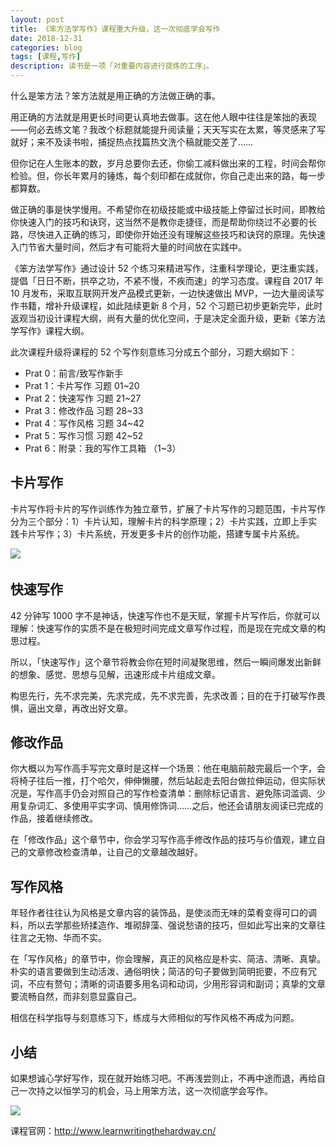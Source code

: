 ```yaml
---
layout: post
title: 《笨方法学写作》课程重大升级，这一次彻底学会写作
date: 2018-12-31
categories: blog
tags: [课程,写作]
description: 读书是一项「对重要内容进行提炼的工序」。
---
```


什么是笨方法？笨方法就是用正确的方法做正确的事。

用正确的方法就是用更长时间更认真地去做事。这在他人眼中往往是笨拙的表现——何必去练文笔？我改个标题就能提升阅读量；天天写实在太累，等灵感来了写就好；来不及读书啦，捕捉热点找篇热文洗个稿就能交差了……

但你记在人生账本的数，岁月总要你去还，你偷工减料做出来的工程，时间会帮你检验。但，你长年累月的锤炼，每个刻印都在成就你，你自己走出来的路，每一步都算数。

做正确的事是快学慢用。不希望你在初级技能或中级技能上停留过长时间，即教给你快速入门的技巧和诀窍，这当然不是教你走捷径，而是帮助你绕过不必要的长路，尽快进入正确的练习，即使你开始还没有理解这些技巧和诀窍的原理。先快速入门节省大量时间，然后才有可能将大量的时间放在实践中。

《笨方法学写作》通过设计 52 个练习来精进写作，注重科学理论，更注重实践，提倡「日日不断，拱卒之功，不紧不慢，不疾而速」的学习态度。课程自 2017 年 10 月发布，采取互联网开发产品模式更新，一边快速做出 MVP，一边大量阅读写作书籍，增补升级课程，如此陆续更新 8 个月，52 个习题已初步更新完毕，此时返观当初设计课程大纲，尚有大量的优化空间，于是决定全面升级，更新《笨方法学写作》课程大纲。


此次课程升级将课程的 52 个写作刻意练习分成五个部分，习题大纲如下：

- Prat 0：前言/致写作新手
- Prat 1：卡片写作 习题 01~20 
- Prat 2：快速写作 习题 21~27
- Prat 3：修改作品 习题 28~33
- Prat 4：写作风格 习题 34~42
- Prat 5：写作习惯 习题 42~52
- Prat 6：附录：我的写作工具箱 （1~3）

## 卡片写作

卡片写作将卡片的写作训练作为独立章节，扩展了卡片写作的习题范围，卡片写作分为三个部分：1）卡片认知，理解卡片的科学原理；2）卡片实践，立即上手实践卡片写作；3）卡片系统，开发更多卡片的创作功能，搭建专属卡片系统。

![](https://wx1.sinaimg.cn/mw690/617ccc0cgy1frdb4nfoiij21hc0u0q7z.jpg)　


## 快速写作

42 分钟写 1000 字不是神话，快速写作也不是天赋，掌握卡片写作后，你就可以理解：快速写作的实质不是在极短时间完成文章写作过程，而是现在完成文章的构思过程。

所以，「快速写作」这个章节将教会你在短时间凝聚思维，然后一瞬间爆发出新鲜的想象、感觉、思想与见解，迅速形成卡片组成文章。

构思先行，先不求完美，先求完成，先不求完善，先求改善；目的在于打破写作畏惧，逼出文章，再改出好文章。

## 修改作品

你大概以为写作高手写完文章时是这样一个场景：他在电脑前敲完最后一个字，会将椅子往后一推，打个哈欠，伸伸懒腰，然后站起走去阳台做拉伸运动，但实际状况是，写作高手仍会对照自己的写作检查清单：删除标记语言、避免陈词滥调、少用复杂词汇、多使用平实字词、慎用修饰词……之后，他还会请朋友阅读已完成的作品，接着继续修改。

在「修改作品」这个章节中，你会学习写作高手修改作品的技巧与价值观，建立自己的文章修改检查清单，让自己的文章越改越好。

## 写作风格

年轻作者往往认为风格是文章内容的装饰品，是使淡而无味的菜肴变得可口的调料，所以去学那些矫揉造作、堆砌辞藻、强说愁语的技巧，但如此写出来的文章往往言之无物、华而不实。

在「写作风格」的章节中，你会理解，真正的风格应是朴实、简洁、清晰、真挚。朴实的语言要做到生动活泼、通俗明快；简洁的句子要做到简明扼要，不应有冗词，不应有赘句；清晰的词语要多用名词和动词，少用形容词和副词；真挚的文章要流畅自然，而非刻意显露自己。

相信在科学指导与刻意练习下，练成与大师相似的写作风格不再成为问题。

## 小结

如果想诚心学好写作，现在就开始练习吧。不再浅尝则止，不再中途而退，再给自己一次持之以恒学习的机会，马上用笨方法，这一次彻底学会写作。

![](https://wx3.sinaimg.cn/mw690/617ccc0cgy1frdb70bvzwj20zk0zkq5i.jpg)

课程官网：http://www.learnwritingthehardway.cn/
